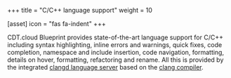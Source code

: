 +++
title = "C/C++ language support"
weight = 10

[asset]
  icon = "fas fa-indent"
+++

CDT.cloud Blueprint provides state-of-the-art language support for C/C++ including syntax highlighting, inline errors and warnings, quick fixes, code completion, namespace and include insertion, code navigation, formatting, details on hover, formatting, refactoring and rename. All this is provided by the integrated [clangd language server](https://clangd.llvm.org/) based on the [clang compiler](https://clang.llvm.org/).
